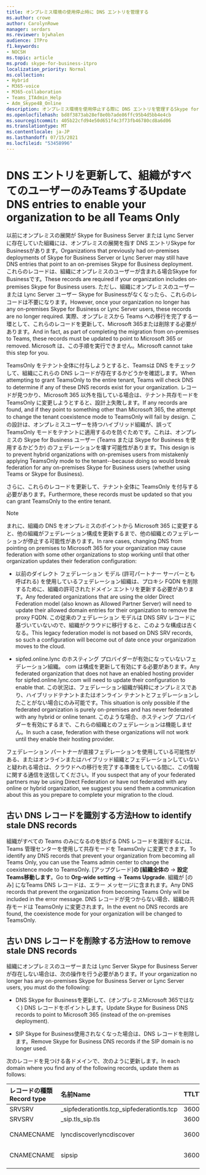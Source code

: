```yaml
---
title: オンプレミス環境の使用停止時に DNS エントリを管理する
ms.author: crowe
author: CarolynRowe
manager: serdars
ms.reviewer: bjwhalen
audience: ITPro
f1.keywords:
- NOCSH
ms.topic: article
ms.prod: skype-for-business-itpro
localization_priority: Normal
ms.collection:
- Hybrid
- M365-voice
- M365-collaboration
- Teams_ITAdmin_Help
- Adm_Skype4B_Online
description: オンプレミス環境を使用停止する際に DNS エントリを管理するSkype for Business手順。
ms.openlocfilehash: bd8f3873ab28ef8e0b7ade86ffc95b4d5bb4e4cb
ms.sourcegitcommit: 405b22cfd94e50d651f4c3f73fb46780cd8a6d06
ms.translationtype: MT
ms.contentlocale: ja-JP
ms.lasthandoff: 07/15/2021
ms.locfileid: "53458996"
---
```

# <a name="update-dns-entries-to-enable-your-organization-to-be-all-teams-only"></a><span data-ttu-id="96c90-103">DNS エントリを更新して、組織がすべてのユーザーのみTeamsする</span><span class="sxs-lookup"><span data-stu-id="96c90-103">Update DNS entries to enable your organization to be all Teams Only</span></span>

<span data-ttu-id="96c90-104">以前にオンプレミスの展開が Skype for Business Server または Lync Server に存在していた組織には、オンプレミスの展開を指す DNS エントリSkype for Businessがあります。</span><span class="sxs-lookup"><span data-stu-id="96c90-104">Organizations that previously had on-premises deployments of Skype for Business Server or Lync Server may still have DNS entries that point to an on-premises Skype for Business deployment.</span></span> <span data-ttu-id="96c90-105">これらのレコードは、組織にオンプレミスのユーザーが含まれる場合Skype for Businessです。</span><span class="sxs-lookup"><span data-stu-id="96c90-105">These records are required if your organization includes on-premises Skype for Business users.</span></span> <span data-ttu-id="96c90-106">ただし、組織にオンプレミスのユーザーまたは Lync Server ユーザー Skype for Businessがなくなったら、これらのレコードは不要になります。</span><span class="sxs-lookup"><span data-stu-id="96c90-106">However, once your organization no longer has any on-premises Skype for Business or Lync Server users, these records are no longer required.</span></span> <span data-ttu-id="96c90-107">実際、オンプレミスから Teams への移行を完了する一環として、これらのレコードを更新して、Microsoft 365または削除する必要があります。</span><span class="sxs-lookup"><span data-stu-id="96c90-107">And in fact, as part of completing the migration from on-premises to Teams, these records must be updated to point to Microsoft 365 or removed.</span></span> <span data-ttu-id="96c90-108">Microsoft は、この手順を実行できません。</span><span class="sxs-lookup"><span data-stu-id="96c90-108">Microsoft cannot take this step for you.</span></span>

<span data-ttu-id="96c90-109">TeamsOnly をテナント全体に付与しようとすると、Teamsは DNS をチェックして、組織にこれらの DNS レコードが存在するかどうかを確認します。</span><span class="sxs-lookup"><span data-stu-id="96c90-109">When attempting to grant TeamsOnly to the entire tenant, Teams will check DNS to determine if any of these DNS records exist for your organization.</span></span> <span data-ttu-id="96c90-110">レコードが見つかり、Microsoft 365 以外を指している場合は、テナント共存モードを TeamsOnly に変更しようとすると、設計上失敗します。</span><span class="sxs-lookup"><span data-stu-id="96c90-110">If any records are found, and if they point to something other than Microsoft 365, the attempt to change the tenant coexistence mode to TeamsOnly will fail by design.</span></span> <span data-ttu-id="96c90-111">この設計は、オンプレミスユーザーを持つハイブリッド組織が、誤って TeamsOnly モードをテナントに適用するのを防ぐためです。これは、オンプレミスの Skype for Business ユーザー (Teams または Skype for Business を使用するかどうか) のフェデレーションを壊す可能性があります。</span><span class="sxs-lookup"><span data-stu-id="96c90-111">This design is to prevent hybrid organizations with on-premises users from mistakenly applying TeamsOnly mode to the tenant--because doing so would break federation for any on-premises Skype for Business users (whether using Teams or Skype for Business).</span></span>

<span data-ttu-id="96c90-112">さらに、これらのレコードを更新して、テナント全体に TeamsOnly を付与する必要があります。</span><span class="sxs-lookup"><span data-stu-id="96c90-112">Furthermore, these records must be updated so that you can grant TeamsOnly to the entire tenant.</span></span>

> [!Note] 
> <span data-ttu-id="96c90-113">まれに、組織の DNS をオンプレミスのポイントから Microsoft 365 に変更すると、他の組織がフェデレーション構成を更新するまで、他の組織とのフェデレーションが停止する可能性があります。</span><span class="sxs-lookup"><span data-stu-id="96c90-113">In rare cases, changing DNS from pointing on premises to Microsoft 365 for your organization may cause federation with some other organizations to stop working until that other organization updates their federation configuration:</span></span>
>
> - <span data-ttu-id="96c90-114">以前のダイレクト フェデレーション モデル (許可パートナー サーバーとも呼ばれる) を使用しているフェデレーション組織は、プロキシ FQDN を削除するために、組織の許可されたドメイン エントリを更新する必要があります。</span><span class="sxs-lookup"><span data-stu-id="96c90-114">Any federated organizations that are using the older Direct Federation model (also known as Allowed Partner Server) will need to update their allowed domain entries for their organization to remove the proxy FQDN.</span></span> <span data-ttu-id="96c90-115">この従来のフェデレーション モデルは DNS SRV レコードに基づいていないので、組織がクラウドに移行すると、このような構成は古くなる。</span><span class="sxs-lookup"><span data-stu-id="96c90-115">This legacy federation model is not based on DNS SRV records, so such a configuration will become out of date once your organization moves to the cloud.</span></span>
> 
> - <span data-ttu-id="96c90-116">sipfed.online.lync のホスティング プロバイダーが有効になっていないフェデレーション組織。 <span>com は構成を更新して有効にする必要があります。</span><span class="sxs-lookup"><span data-stu-id="96c90-116">Any federated organization that does not have an enabled hosting provider for sipfed.online.lync.<span>com will need to update their configuration to enable that.</span></span> <span data-ttu-id="96c90-117">この状況は、フェデレーション組織が純粋にオンプレミスであり、ハイブリッドテナントまたはオンライン テナントとフェデレーションしたことがない場合にのみ可能です。</span><span class="sxs-lookup"><span data-stu-id="96c90-117">This situation is only possible if the federated organization is purely on-premises and has never federated with any hybrid or online tenant.</span></span> <span data-ttu-id="96c90-118">このような場合、ホスティング プロバイダーを有効にするまで、これらの組織とのフェデレーションは機能しません。</span><span class="sxs-lookup"><span data-stu-id="96c90-118">In such a case, federation with these organizations will not work until they enable their hosting provider.</span></span>
>
> <span data-ttu-id="96c90-119">フェデレーション パートナーが直接フェデレーションを使用している可能性がある、またはオンラインまたはハイブリッド組織とフェデレーションしていないと疑われる場合は、クラウドへの移行を完了する準備をしている間に、この情報に関する通信を送信してください。</span><span class="sxs-lookup"><span data-stu-id="96c90-119">If you suspect that any of your federated partners may be using Direct Federation or have not federated with any online or hybrid organization, we suggest you send them a communication about this as you prepare to complete your migration to the cloud.</span></span>

## <a name="how-to-identify-stale-dns-records"></a><span data-ttu-id="96c90-120">古い DNS レコードを識別する方法</span><span class="sxs-lookup"><span data-stu-id="96c90-120">How to identify stale DNS records</span></span>

<span data-ttu-id="96c90-121">組織がすべての Teams のみになるのを妨げる DNS レコードを識別するには、Teams 管理センターを使用して共存モードを TeamsOnly に変更できます。</span><span class="sxs-lookup"><span data-stu-id="96c90-121">To identify any DNS records that prevent your organization from becoming all Teams Only, you can use the Teams admin center  to change the coexistence mode to TeamsOnly.</span></span> <span data-ttu-id="96c90-122">[アップグレード]**の [組織全体の**  ->  **設定Teams移動します**。</span><span class="sxs-lookup"><span data-stu-id="96c90-122">Go to **Org-wide setting** -> **Teams Upgrade**.</span></span> <span data-ttu-id="96c90-123">組織が [のみ] になTeams DNS レコードは、エラー メッセージに含まれます。</span><span class="sxs-lookup"><span data-stu-id="96c90-123">Any DNS records that prevent the organization from becoming Teams Only will be included in the error message.</span></span>  <span data-ttu-id="96c90-124">DNS レコードが見つからない場合、組織の共存モードは TeamsOnly に変更されます。</span><span class="sxs-lookup"><span data-stu-id="96c90-124">In the event no DNS records are found, the coexistence mode for your organization will be changed to TeamsOnly.</span></span> 

## <a name="how-to-remove-stale-dns-records"></a><span data-ttu-id="96c90-125">古い DNS レコードを削除する方法</span><span class="sxs-lookup"><span data-stu-id="96c90-125">How to remove stale DNS records</span></span>

<span data-ttu-id="96c90-126">組織にオンプレミスのユーザーまたは Lync Server Skype for Business Serverが存在しない場合は、次の操作を行う必要があります。</span><span class="sxs-lookup"><span data-stu-id="96c90-126">If your organization no longer has any on-premises Skype for Business Server or Lync Server users, you must do the following:</span></span>

- <span data-ttu-id="96c90-127">DNS Skype for Businessを更新して、(オンプレミスMicrosoft 365ではなく) DNS レコードをポイントします。</span><span class="sxs-lookup"><span data-stu-id="96c90-127">Update Skype for Business DNS records to point to Microsoft 365 (instead of the on-premises deployment).</span></span>

- <span data-ttu-id="96c90-128">SIP Skype for Business使用されなくなった場合は、DNS レコードを削除します。</span><span class="sxs-lookup"><span data-stu-id="96c90-128">Remove Skype for Business DNS records if the SIP domain is no longer used.</span></span> 

<span data-ttu-id="96c90-129">次のレコードを見つける各ドメインで、次のように更新します。</span><span class="sxs-lookup"><span data-stu-id="96c90-129">In each domain where you find any of the following records, update them as follows:</span></span>

| <span data-ttu-id="96c90-130">レコードの種類</span><span class="sxs-lookup"><span data-stu-id="96c90-130">Record type</span></span> | <span data-ttu-id="96c90-131">名前</span><span class="sxs-lookup"><span data-stu-id="96c90-131">Name</span></span> | <span data-ttu-id="96c90-132">TTL</span><span class="sxs-lookup"><span data-stu-id="96c90-132">TTL</span></span> | <span data-ttu-id="96c90-133">優先度</span><span class="sxs-lookup"><span data-stu-id="96c90-133">Priority</span></span> | <span data-ttu-id="96c90-134">太さ</span><span class="sxs-lookup"><span data-stu-id="96c90-134">Weight</span></span> | <span data-ttu-id="96c90-135">ポート</span><span class="sxs-lookup"><span data-stu-id="96c90-135">Port</span></span> | <span data-ttu-id="96c90-136">Value</span><span class="sxs-lookup"><span data-stu-id="96c90-136">Value</span></span> |
| :-----| :-----| :---- | :-----| :-----| :-----| :-----|
| <span data-ttu-id="96c90-137">SRV</span><span class="sxs-lookup"><span data-stu-id="96c90-137">SRV</span></span> | <span data-ttu-id="96c90-138">_sipfederationtls.tcp</span><span class="sxs-lookup"><span data-stu-id="96c90-138">_sipfederationtls.tcp</span></span> | <span data-ttu-id="96c90-139">3600</span><span class="sxs-lookup"><span data-stu-id="96c90-139">3600</span></span> |  <span data-ttu-id="96c90-140">100</span><span class="sxs-lookup"><span data-stu-id="96c90-140">100</span></span> | <span data-ttu-id="96c90-141">1</span><span class="sxs-lookup"><span data-stu-id="96c90-141">1</span></span> | <span data-ttu-id="96c90-142">5061</span><span class="sxs-lookup"><span data-stu-id="96c90-142">5061</span></span>  | <span data-ttu-id="96c90-143">sipfed.online.lync.com</span><span class="sxs-lookup"><span data-stu-id="96c90-143">sipfed.online.lync.com</span></span> |
| <span data-ttu-id="96c90-144">SRV</span><span class="sxs-lookup"><span data-stu-id="96c90-144">SRV</span></span> | <span data-ttu-id="96c90-145">_sip.tls</span><span class="sxs-lookup"><span data-stu-id="96c90-145">_sip.tls</span></span> | <span data-ttu-id="96c90-146">3600</span><span class="sxs-lookup"><span data-stu-id="96c90-146">3600</span></span>  | <span data-ttu-id="96c90-147">100</span><span class="sxs-lookup"><span data-stu-id="96c90-147">100</span></span> |    <span data-ttu-id="96c90-148">1</span><span class="sxs-lookup"><span data-stu-id="96c90-148">1</span></span>   | <span data-ttu-id="96c90-149">443</span><span class="sxs-lookup"><span data-stu-id="96c90-149">443</span></span>   | <span data-ttu-id="96c90-150">sipdir.online.lync.com</span><span class="sxs-lookup"><span data-stu-id="96c90-150">sipdir.online.lync.com</span></span> |
| <span data-ttu-id="96c90-151">CNAME</span><span class="sxs-lookup"><span data-stu-id="96c90-151">CNAME</span></span> | <span data-ttu-id="96c90-152">lyncdiscover</span><span class="sxs-lookup"><span data-stu-id="96c90-152">lyncdiscover</span></span> |    <span data-ttu-id="96c90-153">3600</span><span class="sxs-lookup"><span data-stu-id="96c90-153">3600</span></span> |  <span data-ttu-id="96c90-154">該当なし</span><span class="sxs-lookup"><span data-stu-id="96c90-154">N/A</span></span> |   <span data-ttu-id="96c90-155">該当なし</span><span class="sxs-lookup"><span data-stu-id="96c90-155">N/A</span></span> |   <span data-ttu-id="96c90-156">該当なし</span><span class="sxs-lookup"><span data-stu-id="96c90-156">N/A</span></span> |   <span data-ttu-id="96c90-157">webdir.online.lync.com</span><span class="sxs-lookup"><span data-stu-id="96c90-157">webdir.online.lync.com</span></span> |
| <span data-ttu-id="96c90-158">CNAME</span><span class="sxs-lookup"><span data-stu-id="96c90-158">CNAME</span></span> |   <span data-ttu-id="96c90-159">sip</span><span class="sxs-lookup"><span data-stu-id="96c90-159">sip</span></span> | <span data-ttu-id="96c90-160">3600</span><span class="sxs-lookup"><span data-stu-id="96c90-160">3600</span></span> |    <span data-ttu-id="96c90-161">該当なし</span><span class="sxs-lookup"><span data-stu-id="96c90-161">N/A</span></span> |   <span data-ttu-id="96c90-162">該当なし</span><span class="sxs-lookup"><span data-stu-id="96c90-162">N/A</span></span>  | <span data-ttu-id="96c90-163">該当なし</span><span class="sxs-lookup"><span data-stu-id="96c90-163">N/A</span></span> |    <span data-ttu-id="96c90-164">sipdir.online.lync.com</span><span class="sxs-lookup"><span data-stu-id="96c90-164">sipdir.online.lync.com</span></span> |
|||||||




